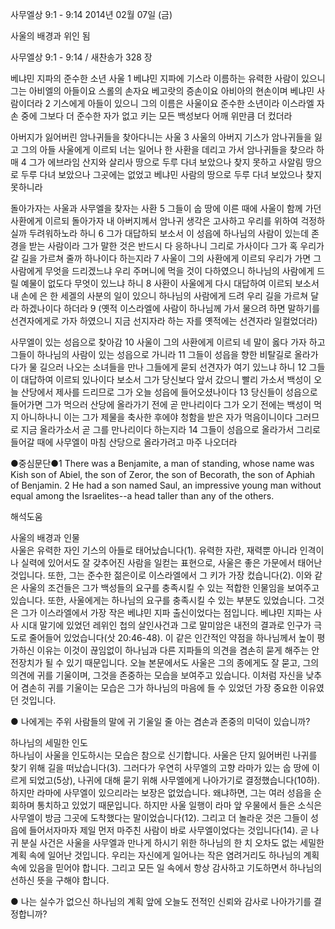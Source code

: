 사무엘상 9:1 - 9:14 
2014년 02월 07일 (금)

사울의 배경과 위인 됨



사무엘상 9:1 - 9:14 / 새찬송가 328 장


베냐민 지파의 준수한 소년 사울
1 베냐민 지파에 기스라 이름하는 유력한 사람이 있으니 그는 아비엘의 아들이요 스롤의 손자요 베고랏의 증손이요 아비아의 현손이며 베냐민 사람이더라 2 기스에게 아들이 있으니 그의 이름은 사울이요 준수한 소년이라 이스라엘 자손 중에 그보다 더 준수한 자가 없고 키는 모든 백성보다 어깨 위만큼 더 컸더라

아버지가 잃어버린 암나귀들을 찾아다니는 사울
3 사울의 아버지 기스가 암나귀들을 잃고 그의 아들 사울에게 이르되 너는 일어나 한 사환을 데리고 가서 암나귀들을 찾으라 하매 4 그가 에브라임 산지와 살리사 땅으로 두루 다녀 보았으나 찾지 못하고 사알림 땅으로 두루 다녀 보았으나 그곳에는 없었고 베냐민 사람의 땅으로 두루 다녀 보았으나 찾지 못하니라

돌아가자는 사울과 사무엘을 찾자는 사환
5 그들이 숩 땅에 이른 때에 사울이 함께 가던 사환에게 이르되 돌아가자 내 아버지께서 암나귀 생각은 고사하고 우리를 위하여 걱정하실까 두려워하노라 하니 6 그가 대답하되 보소서 이 성읍에 하나님의 사람이 있는데 존경을 받는 사람이라 그가 말한 것은 반드시 다 응하나니 그리로 가사이다 그가 혹 우리가 갈 길을 가르쳐 줄까 하나이다 하는지라 7 사울이 그의 사환에게 이르되 우리가 가면 그 사람에게 무엇을 드리겠느냐 우리 주머니에 먹을 것이 다하였으니 하나님의 사람에게 드릴 예물이 없도다 무엇이 있느냐 하니 8 사환이 사울에게 다시 대답하여 이르되 보소서 내 손에 은 한 세겔의 사분의 일이 있으니 하나님의 사람에게 드려 우리 길을 가르쳐 달라 하겠나이다 하더라 9 (옛적 이스라엘에 사람이 하나님께 가서 물으려 하면 말하기를 선견자에게로 가자 하였으니 지금 선지자라 하는 자를 옛적에는 선견자라 일컬었더라)

사무엘이 있는 성읍으로 찾아감
10 사울이 그의 사환에게 이르되 네 말이 옳다 가자 하고 그들이 하나님의 사람이 있는 성읍으로 가니라 11 그들이 성읍을 향한 비탈길로 올라가다가 물 길으러 나오는 소녀들을 만나  그들에게 묻되 선견자가 여기 있느냐 하니 12 그들이 대답하여 이르되 있나이다 보소서 그가 당신보다 앞서 갔으니 빨리 가소서 백성이 오늘 산당에서 제사를 드리므로 그가 오늘 성읍에 들어오셨나이다 13 당신들이 성읍으로 들어가면 그가 먹으러 산당에 올라가기 전에 곧 만나리이다 그가 오기 전에는 백성이 먹지 아니하나니 이는 그가 제물을 축사한 후에야 청함을 받은 자가 먹음이니이다 그러므로 지금 올라가소서 곧 그를 만나리이다 하는지라 14 그들이 성읍으로 올라가서 그리로 들어갈 때에 사무엘이 마침 산당으로 올라가려고 마주 나오더라

●중심문단●1 There was a Benjamite, a man of standing, whose name was Kish son of Abiel, the son of Zeror, the son of Becorath, the son of Aphiah of Benjamin. 2 He had a son named Saul, an impressive young man without equal among the Israelites--a head taller than any of the others.

해석도움





사울의 배경과 인물  
사울은 유력한 자인 기스의 아들로 태어났습니다(1). 유력한 자란, 재력뿐 아니라 인격이나 실력에 있어서도 잘 갖추어진 사람을 일컫는 표현으로, 사울은 좋은 가문에서 태어난 것입니다. 또한, 그는 준수한 젊은이로 이스라엘에서 그 키가 가장 컸습니다(2). 이와 같은 사울의 조건들은 그가 백성들의 요구를 충족시킬 수 있는 적합한 인물임을 보여주고 있습니다. 또한, 사울에게는 하나님의 요구를 충족시킬 수 있는 부분도 있었습니다. 그것은 그가 이스라엘에서 가장 작은 베냐민 지파 출신이었다는 점입니다. 베냐민 지파는 사사 시대 말기에 있었던 레위인 첩의 살인사건과 그로 말미암은 내전의 결과로 인구가 극도로 줄어들어 있었습니다(삿 20:46-48). 이 같은 인간적인 약점을 하나님께서 높이 평가하신 이유는 이것이 끊임없이 하나님과 다른 지파들의 의견을 겸손히 묻게 해주는 안전장치가 될 수 있기 때문입니다. 오늘 본문에서도 사울은 그의 종에게도 잘 묻고, 그의 의견에 귀를 기울이며, 그것을 존중하는 모습을 보여주고 있습니다. 이처럼 자신을 낮추어 겸손히 귀를 기울이는 모습은 그가 하나님의 마음에 들 수 있었던 가장 중요한 이유였던 것입니다.     

● 나에게는 주위 사람들의 말에 귀 기울일 줄 아는 겸손과 존중의 미덕이 있습니까?

하나님의 세밀한 인도  
하나님이 사울을 인도하시는 모습은 참으로 신기합니다. 사울은 단지 잃어버린 나귀를 찾기 위해 길을 떠났습니다(3). 그러다가 우연히 사무엘의 고향 라마가 있는 숩 땅에 이르게 되었고(5상), 나귀에 대해 묻기 위해 사무엘에게 나아가기로 결정했습니다(10하). 하지만 라마에 사무엘이 있으리라는 보장은 없었습니다. 왜냐하면, 그는 여러 성읍을 순회하며 통치하고 있었기 때문입니다. 하지만 사울 일행이 라마 앞 우물에서 들은 소식은 사무엘이 방금 그곳에 도착했다는 말이었습니다(12). 그리고 더 놀라운 것은 그들이 성읍에 들어서자마자 제일 먼저 마주친 사람이 바로 사무엘이었다는 것입니다(14). 곧 나귀 분실 사건은 사울을 사무엘과 만나게 하시기 위한 하나님의 한 치 오차도 없는 세밀한 계획 속에 일어난 것입니다. 우리는 자신에게 일어나는 작은 염려거리도 하나님의 계획 속에 있음을 믿어야 합니다. 그리고 모든 일 속에서 항상 감사하고 기도하면서 하나님의 선하신 뜻을 구해야 합니다. 

● 나는 실수가 없으신 하나님의 계획 앞에 오늘도 전적인 신뢰와 감사로 나아가기를 결정합니까?